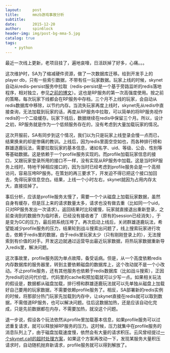 ```yaml
---
layout:     post
title:      mmzb游戏事故分析
subtitle:   
date:       2015-12-20
author:     spin6lock
header-img: img/post-bg-mma-5.jpg
catalog: true
tags:
    - python
---
```

最近一次线上更新，老项目挂了，遍地哀嚎，日活跃掉了好多，心痛。。。

这次维护时，SA为了缩减硬件资源，做了一次数据库迁移。给到开发手上的player db，只有一些索引数据，不带有任一玩家数据。玩家上线的时候，skynet自动从redis-persist服务中拉取（redis-persist是一个基于旁路监听的redis落地程序，相对独立，参见[之前的博文](http://www.cnblogs.com/Lifehacker/p/redis_persist_publish.html)）。这也是RP服务的第一次高强度使用。按之前的策略，每次玩家下线都会在RP服务中存档，三个月不上线的玩家，会自动从redis数据库中移除，以节约内存。当流失玩家再度上线时，skynet先从redis中直接查询，无法加载到玩家的话，再度从RP服务中拉取，可以简单的将RP服务视作redis的一个二级缓存。玩家下线后，数据继续在redis中保留三个月。所以，设计之初，RP服务就是作为一个低频服务存在的，没有考虑到大量加载玩家的情况。

这次开服前，SA有同步到这个情况，我们以为只是玩家上线登录会慢一点而已，结果换来的却是惨痛的教训。上线后，因为redis里面空空如也，而各种排行榜和群雄逐鹿玩法，需要拉取玩家的基本信息，诸如名字、uid、等级、公会、性别等等基础数据。这是依赖于一个profile服务实现的。而profile加载玩家信息的接口，又跟玩家登录所用的接口不一样，没有实现从RP服务中加载。这是当时RP服务上线时，特地干掉相应接口的，因为当时已经考虑到profile服务会是一个高频访问，容易压垮RP服务。在策划的再三要求下，开发迫不得已把这个接口加回去，免得玩家信息空白。结果，上线一个小时左右，skynet就因为占用内存太大，直接挂掉了。

事后分析，应该是profile服务太慢了，需要一个个从磁盘上加载玩家数据，虽然自身有缓存，但是压上来的请求数量太多，请求也没有做去重（比如同一个uid，只对RP服务发出一次请求）。返回结果时比较缓慢，玩家就直接退出重新登录，之前查询到的数据作为临时表，已经没有接收者了（原有的session已经消失），于是变为GC的压力，最后把系统压垮了。再次启动上线后，关闭群雄逐鹿玩法，希望能减少profile服务的压力，结果轮到战斗搜索出问题了，线上搜索玩家进行攻击，依赖于redis里的数据，由于redis里玩家太少（只有刚刚登录上的），无法搜索到有价值的对手。开发这边就通过运营导出最近玩家数据，将热玩家数据重新导入redis里，解决问题。

这次事故里，profile服务因为单点故障，备受诟病。但是，从一个高度依赖redis内存数据库的服务器里，转到主要依赖磁盘的数据库上，这个改动就不是一个小改动。不止profile服务，还有其他服务也依赖于redis数据库（比如战斗搜索），正因为redis的访问代价低，代码里的cache和预加载就可以少写一点。如果相关玩法的假设是，数据都从磁盘加载，排行榜和群雄逐鹿玩法就可以先单独从磁盘上加载好自己要用的玩家数据，不需要依赖profile服务了。相反，SA部署新的redis实例的时候，将那部分热门玩家先加载到内存中，让skynet直接在redis就可以取到数据，不需借道RP服务，也可以解决问题。往后这数据加热，还是应该自动化完成，只是先前数据都在内存，不需要加热，就没这个问题。

退一步说，假设各个玩法依然从profile里加载基本信息，如果profile服务可以过滤重复请求，就可以释放掉RP服务的压力。这时候，压力就集中在profile服务的消息队列上了，由于磁盘加载速度慢，依然会有大量的请求积压。云风曾经提过[一个skynet.call的超时处理方案](http://blog.codingnow.com/2015/10/timeout_skynetcall.html)，如果这个方案再改动一下，发现某服务大量积压请求时，自动随机抛弃新请求，profile服务就可以得到解放了。
